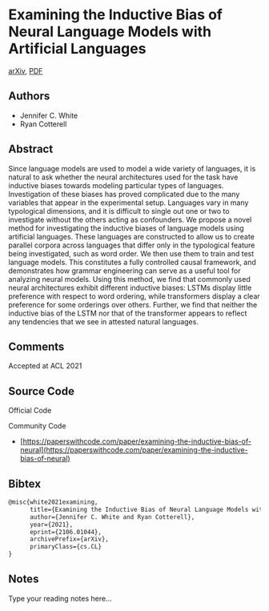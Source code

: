 
# Examining the Inductive Bias of Neural Language Models with Artificial Languages

[arXiv](https://arxiv.org/abs/2106.01044), [PDF](https://arxiv.org/pdf/2106.01044.pdf)

## Authors

- Jennifer C. White
- Ryan Cotterell

## Abstract

Since language models are used to model a wide variety of languages, it is natural to ask whether the neural architectures used for the task have inductive biases towards modeling particular types of languages. Investigation of these biases has proved complicated due to the many variables that appear in the experimental setup. Languages vary in many typological dimensions, and it is difficult to single out one or two to investigate without the others acting as confounders. We propose a novel method for investigating the inductive biases of language models using artificial languages. These languages are constructed to allow us to create parallel corpora across languages that differ only in the typological feature being investigated, such as word order. We then use them to train and test language models. This constitutes a fully controlled causal framework, and demonstrates how grammar engineering can serve as a useful tool for analyzing neural models. Using this method, we find that commonly used neural architectures exhibit different inductive biases: LSTMs display little preference with respect to word ordering, while transformers display a clear preference for some orderings over others. Further, we find that neither the inductive bias of the LSTM nor that of the transformer appears to reflect any tendencies that we see in attested natural languages.

## Comments

Accepted at ACL 2021

## Source Code

Official Code



Community Code

- [https://paperswithcode.com/paper/examining-the-inductive-bias-of-neural](https://paperswithcode.com/paper/examining-the-inductive-bias-of-neural)

## Bibtex

```tex
@misc{white2021examining,
      title={Examining the Inductive Bias of Neural Language Models with Artificial Languages}, 
      author={Jennifer C. White and Ryan Cotterell},
      year={2021},
      eprint={2106.01044},
      archivePrefix={arXiv},
      primaryClass={cs.CL}
}
```

## Notes

Type your reading notes here...

